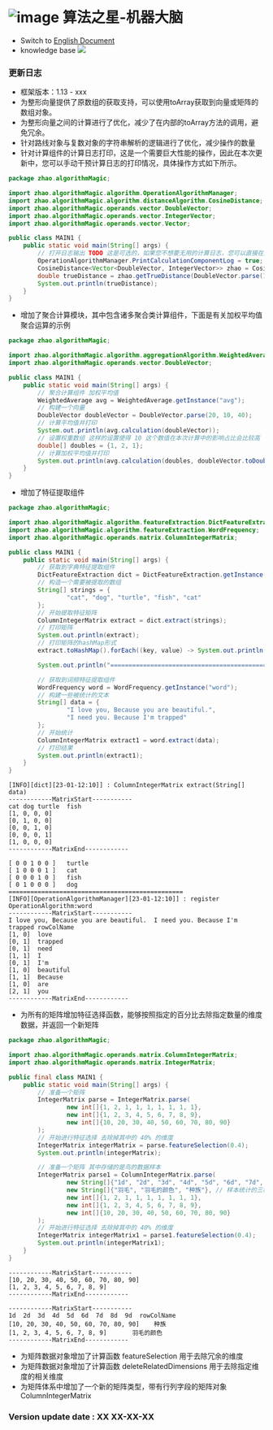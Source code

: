 # ![image](https://user-images.githubusercontent.com/113756063/194830221-abe24fcc-484b-4769-b3b7-ec6d8138f436.png) 算法之星-机器大脑

- Switch to [English Document](https://github.com/BeardedManZhao/algorithmStar/blob/main/src_code/update/1.12_1.13.md)
- knowledge base
  <a href="https://github.com/BeardedManZhao/algorithmStar/blob/main/KnowledgeDocument/knowledge%20base-Chinese.md">
  <img src = "https://user-images.githubusercontent.com/113756063/194838003-7ad14dac-b38c-4b57-a942-ba58f00baaf7.png"/>
  </a>

### 更新日志

* 框架版本：1.13 - xxx
* 为整形向量提供了原数组的获取支持，可以使用toArray获取到向量或矩阵的数组对象。
* 为整形向量之间的计算进行了优化，减少了在内部的toArray方法的调用，避免冗余。
* 针对路线对象与复数对象的字符串解析的逻辑进行了优化，减少操作的数量
* 针对计算组件的计算日志打印，这是一个需要巨大性能的操作，因此在本次更新中，您可以手动干预计算日志的打印情况，具体操作方式如下所示。

```java
package zhao.algorithmMagic;

import zhao.algorithmMagic.algorithm.OperationAlgorithmManager;
import zhao.algorithmMagic.algorithm.distanceAlgorithm.CosineDistance;
import zhao.algorithmMagic.operands.vector.DoubleVector;
import zhao.algorithmMagic.operands.vector.IntegerVector;
import zhao.algorithmMagic.operands.vector.Vector;

public class MAIN1 {
    public static void main(String[] args) {
        // 打开日志输出 TODO 这是可选的，如果您不想要无用的计算日志，您可以直接在这里设置为false或是不进行该参数的设置，该参数默认为false
        OperationAlgorithmManager.PrintCalculationComponentLog = true;
        CosineDistance<Vector<DoubleVector, IntegerVector>> zhao = CosineDistance.getInstance("zhao");
        double trueDistance = zhao.getTrueDistance(DoubleVector.parse(1.0, 2.0, 3.0, 4.0, 5.0), DoubleVector.parse(1.0, 2.0, 3.0, 4.0, 5.0));
        System.out.println(trueDistance);
    }
}
```

* 增加了聚合计算模块，其中包含诸多聚合类计算组件，下面是有关加权平均值聚合运算的示例

```java
package zhao.algorithmMagic;

import zhao.algorithmMagic.algorithm.aggregationAlgorithm.WeightedAverage;
import zhao.algorithmMagic.operands.vector.DoubleVector;

public class MAIN1 {
    public static void main(String[] args) {
        // 聚合计算组件 加权平均值
        WeightedAverage avg = WeightedAverage.getInstance("avg");
        // 构建一个向量
        DoubleVector doubleVector = DoubleVector.parse(20, 10, 40);
        // 计算平均值并打印
        System.out.println(avg.calculation(doubleVector));
        // 设置权重数组 这样的设置使得 10 这个数值在本次计算中的影响占比会比较高
        double[] doubles = {1, 2, 1};
        // 计算加权平均值并打印
        System.out.println(avg.calculation(doubles, doubleVector.toDoubleArray()));
    }
}
```

* 增加了特征提取组件

```java
package zhao.algorithmMagic;

import zhao.algorithmMagic.algorithm.featureExtraction.DictFeatureExtraction;
import zhao.algorithmMagic.algorithm.featureExtraction.WordFrequency;
import zhao.algorithmMagic.operands.matrix.ColumnIntegerMatrix;

public class MAIN1 {
    public static void main(String[] args) {
        // 获取到字典特征提取组件
        DictFeatureExtraction dict = DictFeatureExtraction.getInstance("dict");
        // 构造一个需要被提取的数组
        String[] strings = {
                "cat", "dog", "turtle", "fish", "cat"
        };
        // 开始提取特征矩阵
        ColumnIntegerMatrix extract = dict.extract(strings);
        // 打印矩阵
        System.out.println(extract);
        // 打印矩阵的hashMap形式
        extract.toHashMap().forEach((key, value) -> System.out.println(value.toString() + '\t' + key));

        System.out.println("================================================");

        // 获取到词频特征提取组件
        WordFrequency word = WordFrequency.getInstance("word");
        // 构建一些被统计的文本
        String[] data = {
                "I love you, Because you are beautiful.",
                "I need you. Because I'm trapped"
        };
        // 开始统计
        ColumnIntegerMatrix extract1 = word.extract(data);
        // 打印结果
        System.out.println(extract1);
    }
}
```

```
[INFO][dict][23-01-12:10]] : ColumnIntegerMatrix extract(String[] data)
------------MatrixStart-----------
cat	dog	turtle	fish	
[1, 0, 0, 0]
[0, 1, 0, 0]
[0, 0, 1, 0]
[0, 0, 0, 1]
[1, 0, 0, 0]
------------MatrixEnd------------

[ 0 0 1 0 0 ]	turtle
[ 1 0 0 0 1 ]	cat
[ 0 0 0 1 0 ]	fish
[ 0 1 0 0 0 ]	dog
================================================
[INFO][OperationAlgorithmManager][23-01-12:10]] : register OperationAlgorithm:word
------------MatrixStart-----------
I love you, Because you are beautiful.	I need you. Because I'm trapped	rowColName
[1, 0]	love
[0, 1]	trapped
[0, 1]	need
[1, 1]	I
[0, 1]	I'm
[1, 0]	beautiful
[1, 1]	Because
[1, 0]	are
[2, 1]	you
------------MatrixEnd------------
```

* 为所有的矩阵增加特征选择函数，能够按照指定的百分比去除指定数量的维度数据，并返回一个新矩阵

```java
package zhao.algorithmMagic;

import zhao.algorithmMagic.operands.matrix.ColumnIntegerMatrix;
import zhao.algorithmMagic.operands.matrix.IntegerMatrix;

public final class MAIN1 {
    public static void main(String[] args) {
        // 准备一个矩阵
        IntegerMatrix parse = IntegerMatrix.parse(
                new int[]{1, 2, 1, 1, 1, 1, 1, 1, 1},
                new int[]{1, 2, 3, 4, 5, 6, 7, 8, 9},
                new int[]{10, 20, 30, 40, 50, 60, 70, 80, 90}
        );
        // 开始进行特征选择 去除掉其中的 40% 的维度
        IntegerMatrix integerMatrix = parse.featureSelection(0.4);
        System.out.println(integerMatrix);

        // 准备一个矩阵 其中存储的是鸟的数据样本
        IntegerMatrix parse1 = ColumnIntegerMatrix.parse(
                new String[]{"1d", "2d", "3d", "4d", "5d", "6d", "7d", "8d", "9d"}, // 样本来源地区编号
                new String[]{"羽毛", "羽毛的颜色", "种族"}, // 样本统计的三种维度
                new int[]{1, 2, 1, 1, 1, 1, 1, 1, 1},
                new int[]{1, 2, 3, 4, 5, 6, 7, 8, 9},
                new int[]{10, 20, 30, 40, 50, 60, 70, 80, 90}
        );
        // 开始进行特征选择 去除掉其中的 40% 的维度
        IntegerMatrix integerMatrix1 = parse1.featureSelection(0.4);
        System.out.println(integerMatrix1);
    }
}
```

```
------------MatrixStart-----------
[10, 20, 30, 40, 50, 60, 70, 80, 90]
[1, 2, 3, 4, 5, 6, 7, 8, 9]
------------MatrixEnd------------

------------MatrixStart-----------
1d  2d  3d  4d  5d  6d  7d  8d  9d  rowColName
[10, 20, 30, 40, 50, 60, 70, 80, 90]	种族
[1, 2, 3, 4, 5, 6, 7, 8, 9]	      羽毛的颜色
------------MatrixEnd------------
```

* 为矩阵数据对象增加了计算函数 featureSelection 用于去除冗余的维度
* 为矩阵数据对象增加了计算函数 deleteRelatedDimensions 用于去除指定维度的相关维度
* 为矩阵体系中增加了一个新的矩阵类型，带有行列字段的矩阵对象 ColumnIntegerMatrix

### Version update date : XX XX-XX-XX
